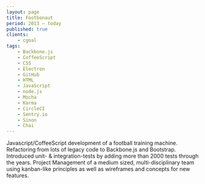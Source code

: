 ```yaml
---
layout: page
title: Footbonaut
period: 2013 – today
published: true
clients:
    - cgoal
tags:
    - Backbone.js
    - CoffeeScript
    - CSS
    - Electron
    - GitHub
    - HTML
    - JavaScript
    - node.js
    - Mocha
    - Karma
    - CircleCI
    - Sentry.io
    - Sinon
    - Chai
---
```

Javascript/CoffeeScript development of a football training machine. Refactoring from lots of legacy code to Backbone.js and Bootstrap. Introduced unit- & integration-tests by adding more than 2000 tests through the years.
Project Management of a medium sized, multi-disciplinary team using kanban-like principles as well as wireframes and concepts for new features.
